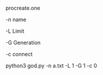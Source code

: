 procreate.one

-n name

-L Limit

-G Generation

-c connect

python3 god.py -n a.txt -L 1 -G 1 -c 0
